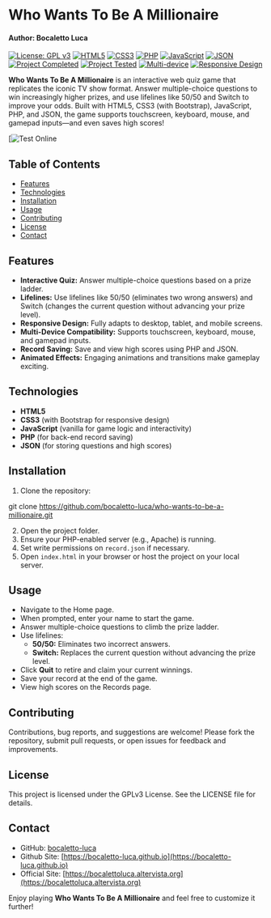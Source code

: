 # Who Wants To Be A Millionaire
#### Author: Bocaletto Luca

[![License: GPL v3](https://img.shields.io/badge/License-GPLv3-blue.svg)](https://opensource.org/licenses/GPL-3.0)
[![HTML5](https://img.shields.io/badge/HTML5-E34F26?logo=html5&logoColor=white)](https://developer.mozilla.org/en-US/docs/Web/HTML)
[![CSS3](https://img.shields.io/badge/CSS3-1572B6?logo=css3&logoColor=white)](https://developer.mozilla.org/en-US/docs/Web/CSS)
[![PHP](https://img.shields.io/badge/PHP-777BB4?logo=php&logoColor=white)](https://www.php.net)
[![JavaScript](https://img.shields.io/badge/JavaScript-F7DF1E?logo=javascript&logoColor=black)](https://developer.mozilla.org/en-US/docs/Web/JavaScript)
[![JSON](https://img.shields.io/badge/JSON-000000?logo=json&logoColor=white)](https://www.json.org/json-en.html)
[![Project Completed](https://img.shields.io/badge/Project_Completed-green.svg)]()
[![Project Tested](https://img.shields.io/badge/Project_Tested-Success-brightgreen.svg)]()
[![Multi-device](https://img.shields.io/badge/Multi--Device-Enabled-blue.svg)]()
[![Responsive Design](https://img.shields.io/badge/Responsive-Design-blueviolet.svg)]()

**Who Wants To Be A Millionaire** is an interactive web quiz game that replicates the iconic TV show format. Answer multiple-choice questions to win increasingly higher prizes, and use lifelines like 50/50 and Switch to improve your odds. Built with HTML5, CSS3 (with Bootstrap), JavaScript, PHP, and JSON, the game supports touchscreen, keyboard, mouse, and gamepad inputs—and even saves high scores!

[![Test Online]([https://bocaletto-luca.github.io/who-wants-to-be-a-millionaire/])

## Table of Contents

- [Features](#features)
- [Technologies](#technologies)
- [Installation](#installation)
- [Usage](#usage)
- [Contributing](#contributing)
- [License](#license)
- [Contact](#contact)

## Features

- **Interactive Quiz:** Answer multiple-choice questions based on a prize ladder.
- **Lifelines:** Use lifelines like 50/50 (eliminates two wrong answers) and Switch (changes the current question without advancing your prize level).
- **Responsive Design:** Fully adapts to desktop, tablet, and mobile screens.
- **Multi-Device Compatibility:** Supports touchscreen, keyboard, mouse, and gamepad inputs.
- **Record Saving:** Save and view high scores using PHP and JSON.
- **Animated Effects:** Engaging animations and transitions make gameplay exciting.

## Technologies

- **HTML5**
- **CSS3** (with Bootstrap for responsive design)
- **JavaScript** (vanilla for game logic and interactivity)
- **PHP** (for back-end record saving)
- **JSON** (for storing questions and high scores)

## Installation

1. Clone the repository:

git clone https://github.com/bocaletto-luca/who-wants-to-be-a-millionaire.git


2. Open the project folder.
3. Ensure your PHP-enabled server (e.g., Apache) is running.
4. Set write permissions on `record.json` if necessary.
5. Open `index.html` in your browser or host the project on your local server.

## Usage

- Navigate to the Home page.
- When prompted, enter your name to start the game.
- Answer multiple-choice questions to climb the prize ladder.
- Use lifelines:
  - **50/50:** Eliminates two incorrect answers.
  - **Switch:** Replaces the current question without advancing the prize level.
- Click **Quit** to retire and claim your current winnings.
- Save your record at the end of the game.
- View high scores on the Records page.

## Contributing

Contributions, bug reports, and suggestions are welcome! Please fork the repository, submit pull requests, or open issues for feedback and improvements.

## License

This project is licensed under the GPLv3 License. See the LICENSE file for details.

## Contact

- GitHub: [bocaletto-luca](https://github.com/bocaletto-luca)
- Github Site: [https://bocaletto-luca.github.io](https://bocaletto-luca.github.io)
- Official Site: [https://bocalettoluca.altervista.org](https://bocalettoluca.altervista.org)

Enjoy playing **Who Wants To Be A Millionaire** and feel free to customize it further!
